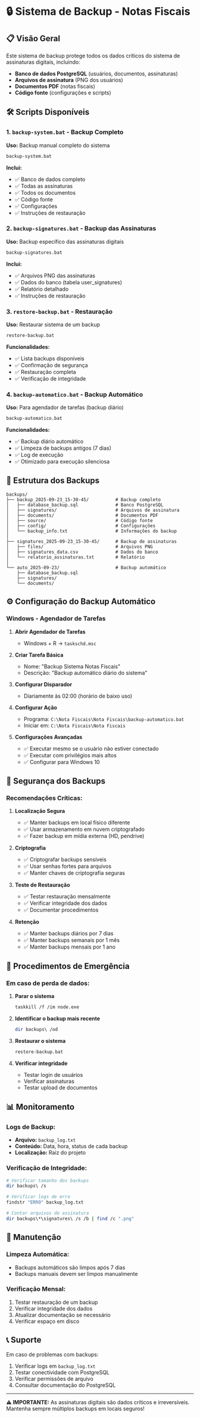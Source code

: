 # 🔒 Sistema de Backup - Notas Fiscais

## 📋 Visão Geral

Este sistema de backup protege todos os dados críticos do sistema de assinaturas digitais, incluindo:
- **Banco de dados PostgreSQL** (usuários, documentos, assinaturas)
- **Arquivos de assinatura** (PNG dos usuários)
- **Documentos PDF** (notas fiscais)
- **Código fonte** (configurações e scripts)

## 🛠️ Scripts Disponíveis

### 1. `backup-system.bat` - Backup Completo
**Uso:** Backup manual completo do sistema
```bash
backup-system.bat
```
**Inclui:**
- ✅ Banco de dados completo
- ✅ Todas as assinaturas
- ✅ Todos os documentos
- ✅ Código fonte
- ✅ Configurações
- ✅ Instruções de restauração

### 2. `backup-signatures.bat` - Backup das Assinaturas
**Uso:** Backup específico das assinaturas digitais
```bash
backup-signatures.bat
```
**Inclui:**
- ✅ Arquivos PNG das assinaturas
- ✅ Dados do banco (tabela user_signatures)
- ✅ Relatório detalhado
- ✅ Instruções de restauração

### 3. `restore-backup.bat` - Restauração
**Uso:** Restaurar sistema de um backup
```bash
restore-backup.bat
```
**Funcionalidades:**
- ✅ Lista backups disponíveis
- ✅ Confirmação de segurança
- ✅ Restauração completa
- ✅ Verificação de integridade

### 4. `backup-automatico.bat` - Backup Automático
**Uso:** Para agendador de tarefas (backup diário)
```bash
backup-automatico.bat
```
**Funcionalidades:**
- ✅ Backup diário automático
- ✅ Limpeza de backups antigos (7 dias)
- ✅ Log de execução
- ✅ Otimizado para execução silenciosa

## 📁 Estrutura dos Backups

```
backups/
├── backup_2025-09-23_15-30-45/          # Backup completo
│   ├── database_backup.sql              # Banco PostgreSQL
│   ├── signatures/                      # Arquivos de assinatura
│   ├── documents/                       # Documentos PDF
│   ├── source/                          # Código fonte
│   ├── config/                          # Configurações
│   └── backup_info.txt                  # Informações do backup
│
├── signatures_2025-09-23_15-30-45/      # Backup de assinaturas
│   ├── files/                           # Arquivos PNG
│   ├── signatures_data.csv              # Dados do banco
│   └── relatorio_assinaturas.txt        # Relatório
│
└── auto_2025-09-23/                     # Backup automático
    ├── database_backup.sql
    ├── signatures/
    └── documents/
```

## ⚙️ Configuração do Backup Automático

### Windows - Agendador de Tarefas

1. **Abrir Agendador de Tarefas**
   - Windows + R → `taskschd.msc`

2. **Criar Tarefa Básica**
   - Nome: "Backup Sistema Notas Fiscais"
   - Descrição: "Backup automático diário do sistema"

3. **Configurar Disparador**
   - Diariamente às 02:00 (horário de baixo uso)

4. **Configurar Ação**
   - Programa: `C:\Nota Fiscais\Nota Fiscais\backup-automatico.bat`
   - Iniciar em: `C:\Nota Fiscais\Nota Fiscais`

5. **Configurações Avançadas**
   - ✅ Executar mesmo se o usuário não estiver conectado
   - ✅ Executar com privilégios mais altos
   - ✅ Configurar para Windows 10

## 🔐 Segurança dos Backups

### Recomendações Críticas:

1. **Localização Segura**
   - ✅ Manter backups em local físico diferente
   - ✅ Usar armazenamento em nuvem criptografado
   - ✅ Fazer backup em mídia externa (HD, pendrive)

2. **Criptografia**
   - ✅ Criptografar backups sensíveis
   - ✅ Usar senhas fortes para arquivos
   - ✅ Manter chaves de criptografia seguras

3. **Teste de Restauração**
   - ✅ Testar restauração mensalmente
   - ✅ Verificar integridade dos dados
   - ✅ Documentar procedimentos

4. **Retenção**
   - ✅ Manter backups diários por 7 dias
   - ✅ Manter backups semanais por 1 mês
   - ✅ Manter backups mensais por 1 ano

## 🚨 Procedimentos de Emergência

### Em caso de perda de dados:

1. **Parar o sistema**
   ```bash
   taskkill /f /im node.exe
   ```

2. **Identificar o backup mais recente**
   ```bash
   dir backups\ /od
   ```

3. **Restaurar o sistema**
   ```bash
   restore-backup.bat
   ```

4. **Verificar integridade**
   - Testar login de usuários
   - Verificar assinaturas
   - Testar upload de documentos

## 📊 Monitoramento

### Logs de Backup:
- **Arquivo:** `backup_log.txt`
- **Conteúdo:** Data, hora, status de cada backup
- **Localização:** Raiz do projeto

### Verificação de Integridade:
```bash
# Verificar tamanho dos backups
dir backups\ /s

# Verificar logs de erro
findstr "ERRO" backup_log.txt

# Contar arquivos de assinatura
dir backups\*\signatures\ /s /b | find /c ".png"
```

## 🔧 Manutenção

### Limpeza Automática:
- Backups automáticos são limpos após 7 dias
- Backups manuais devem ser limpos manualmente

### Verificação Mensal:
1. Testar restauração de um backup
2. Verificar integridade dos dados
3. Atualizar documentação se necessário
4. Verificar espaço em disco

## 📞 Suporte

Em caso de problemas com backups:
1. Verificar logs em `backup_log.txt`
2. Testar conectividade com PostgreSQL
3. Verificar permissões de arquivo
4. Consultar documentação do PostgreSQL

---

**⚠️ IMPORTANTE:** As assinaturas digitais são dados críticos e irreversíveis. Mantenha sempre múltiplos backups em locais seguros!








